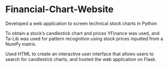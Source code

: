 # Financial-Chart-Website
Developed a web application to screen technical stock charts in Python 

To obtain a stock’s candlestick chart and prices YFinance was used, and Ta-Lib was used for pattern recognition using stock prices inputted from a NumPy matrix. 

Used HTML to create an interactive user interface that allows users to search for candlestick charts, and hosted the web application on Flask.
